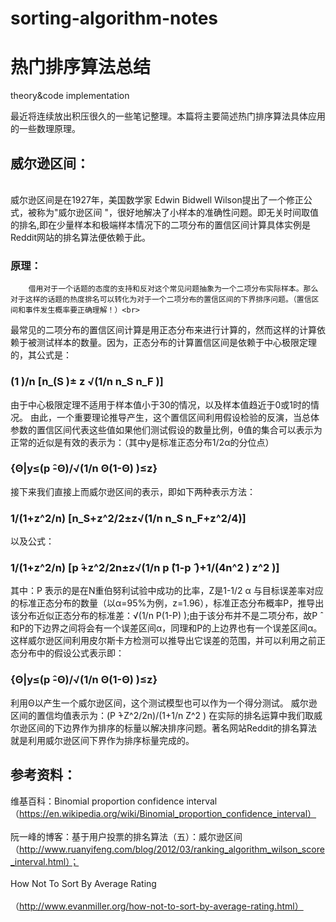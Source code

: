 # sorting-algorithm-notes
# 热门排序算法总结
theory&amp;code implementation

	 
  最近将连续放出积压很久的一些笔记整理。本篇将主要简述热门排序算法具体应用的一些数理原理。
## 威尔逊区间：
<br>威尔逊区间是在1927年，美国数学家 Edwin Bidwell Wilson提出了一个修正公式，被称为"威尔逊区间 "，很好地解决了小样本的准确性问题。即无关时间取值的排名,即在少量样本和极端样本情况下的二项分布的置信区间计算具体实例是Reddit网站的排名算法便依赖于此。</br>
### 原理：
		借用对于一个话题的态度的支持和反对这个常见问题抽象为一个二项分布实际样本。那么对于这样的话题的热度排名可以转化为对于一个二项分布的置信区间的下界排序问题。（置信区间和事件发生概率要正确理解！）<br>
最常见的二项分布的置信区间计算是用正态分布来进行计算的，然而这样的计算依赖于被测试样本的数量。因为，正态分布的计算置信区间是依赖于中心极限定理的，其公式是：</br>
### (1 )/n [n_(S )± z √(1/n n_S n_F )]
由于中心极限定理不适用于样本值小于30的情况，以及样本值趋近于0或1时的情况。
由此，一个重要理论推导产生，这个置信区间利用假设检验的反演，当总体参数的置信区间代表这些值如果他们测试假设的数量比例，θ值的集合可以表示为正常的近似是有效的表示为：（其中y是标准正态分布1/2α的分位点）
### {Θ|y≤(p ̂-Θ)/√(1/n Θ(1-Θ) )≤z}
接下来我们直接上而威尔逊区间的表示，即如下两种表示方法：
### 1/(1+z^2/n) [n_S+z^2/2±z√(1/n n_S n_F+z^2/4)]
以及公式：
### 1/(1+z^2/n) [p ̂+z^2/2n±z√(1/n p ̂(1-p ̂ )+1/(4n^2 ) z^2 )]
其中：P ̂表示的是在N重伯努利试验中成功的比率，Z是1-1/2 α 与目标误差率对应的标准正态分布的数量（以α=95%为例，z=1.96），标准正态分布概率P，推导出该分布近似正态分布的标准差：√(1/n P(1-P) );由于该分布并不是二项分布，故P ̂和P的下边界之间将会有一个误差区间α，同理和P的上边界也有一个误差区间α。这样威尔逊区间利用皮尔斯卡方检测可以推导出它误差的范围，并可以利用之前正态分布中的假设公式表示即：
### {Θ|y≤(p ̂-Θ)/√(1/n Θ(1-Θ) )≤z}
利用Θ以产生一个威尔逊区间，这个测试模型也可以作为一个得分测试。
威尔逊区间的置信均值表示为：(P ̂+Z^2/2n)/(1+1/n Z^2 )
在实际的排名运算中我们取威尔逊区间的下边界作为排序的标量以解决排序问题。著名网站Reddit的排名算法就是利用威尔逊区间下界作为排序标量完成的。 
## 参考资料：
维基百科：Binomial proportion confidence interval<br>
（https://en.wikipedia.org/wiki/Binomial_proportion_confidence_interval）</br>
<br>阮一峰的博客：基于用户投票的排名算法（五）：威尔逊区间</br>（http://www.ruanyifeng.com/blog/2012/03/ranking_algorithm_wilson_score_interval.html）；<br>
</br>How Not To Sort By Average Rating<br>
</br>（http://www.evanmiller.org/how-not-to-sort-by-average-rating.html）
